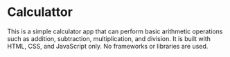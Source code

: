 # Calculattor
This is a simple calculator app that can perform basic arithmetic operations such as addition, subtraction, multiplication, and division. It is built with HTML, CSS, and JavaScript only. No frameworks or libraries are used.
